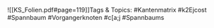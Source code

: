 
![[KS_Folien.pdf#page=119]]Tags & Topics:
   #Kantenmatrix
   #k2Ejcost
   #Spannbaum
   #Vorgangerknoten
   #c[a;j
   #Spannbaums